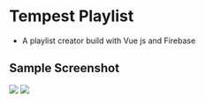 # Tempest Playlist
- A playlist creator build with Vue js and Firebase

## Sample Screenshot
<img src="screenshot/rimiru playlist.png">
<img src="screenshot/playlist.png">